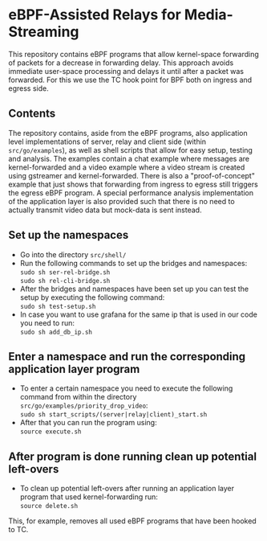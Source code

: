 # eBPF-Assisted Relays for Media-Streaming
This repository contains eBPF programs that allow kernel-space
forwarding of packets for a decrease in forwarding delay.
This approach avoids immediate user-space processing and delays 
it until after a packet was forwarded.
For this we use the TC hook point for BPF both on ingress and 
egress side.

## Contents ##
The repository contains, aside from the eBPF programs, also
application level implementations of server, relay and client side
(within ``src/go/examples``), as well as shell scripts that allow for 
easy setup, testing and analysis.
The examples contain a chat example where messages are kernel-forwarded
and a video example where a video stream is created using gstreamer and
kernel-forwarded.
There is also a "proof-of-concept" example that just shows that forwarding 
from ingress to egress still triggers the egress eBPF program.
A special performance analysis implementation of the application layer
is also provided such that there is no need to actually transmit video
data but mock-data is sent instead.

## Set up the namespaces ##
- Go into the directory ``src/shell/``
- Run the following commands to set up the bridges and namespaces:<br />
    ``sudo sh ser-rel-bridge.sh`` <br />
    ``sudo sh rel-cli-bridge.sh``
- After the bridges and namespaces have been set up you can test the setup 
by executing the following command:<br />
    ``sudo sh test-setup.sh``
- In case you want to use grafana for the same ip that is used in our code
you need to run:<br />
    ``sudo sh add_db_ip.sh``

## Enter a namespace and run the corresponding application layer program ##
- To enter a certain namespace you need to execute the following command from within the directory ``src/go/examples/priority_drop_video``:<br />
    ``sudo sh start_scripts/(server|relay|client)_start.sh``
- After that you can run the program using:<br />
    ``source execute.sh``

## After program is done running clean up potential left-overs ##
- To clean up potential left-overs after running an application layer
program that used kernel-forwarding run:<br />
    ``source delete.sh``

This, for example, removes all used eBPF programs that have been hooked to TC.
